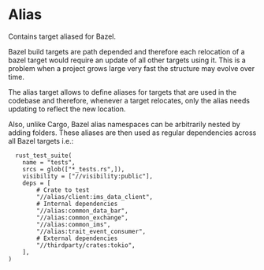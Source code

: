 # Alias

Contains target aliased for Bazel.

Bazel build targets are path depended and therefore each relocation of a bazel target
would require an update of all other targets using it. This is a problem when a project
grows large very fast the structure may evolve over time.

The alias target allows to define aliases for targets that are used in the codebase and therefore,
whenever a target relocates, only the alias needs updating to reflect the new location.

Also, unlike Cargo, Bazel alias namespaces can be arbitrarily nested by adding folders.
These aliases are then used as regular dependencies across all Bazel targets i.e.:

```starlark
  rust_test_suite(
    name = "tests",
    srcs = glob(["*_tests.rs",]),
    visibility = ["//visibility:public"],
    deps = [
        # Crate to test
        "//alias/client:ims_data_client",
        # Internal dependencies
        "//alias:common_data_bar",
        "//alias:common_exchange",
        "//alias:common_ims",
        "//alias:trait_event_consumer",
        # External dependencies
        "//thirdparty/crates:tokio",
    ],
)
```